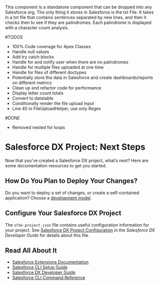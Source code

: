 This component is a standalone component that can be dropped into any Salesforce org.  The only thing it stores in Salesforce is the txt File.  It takes in a txt file that contains sentences separated by new lines, and then it checks then to see if they are palindromes.  Each palindrome is displayed with a character count analysis.

#TODOS
- 100% Code coverage for Apex Classes
- Handle null values
- Add try catch blocks
- Handle for and notify user when there are no palindromes
- Handle for multiple files uploaded at one time
- Handle for files of different doctypes
- Potentially store the data in Salesforce and create dashboards/reports on different metrics
- Clean up and refactor code for performance
- Display letter count totals
- Convert to datatable
- Conditionally render the file upload input
- Line 40 in FileUploadHelper, use only Regex


#DONE
- Removed nested for loops


# Salesforce DX Project: Next Steps

Now that you’ve created a Salesforce DX project, what’s next? Here are some documentation resources to get you started.

## How Do You Plan to Deploy Your Changes?

Do you want to deploy a set of changes, or create a self-contained application? Choose a [development model](https://developer.salesforce.com/tools/vscode/en/user-guide/development-models).

## Configure Your Salesforce DX Project

The `sfdx-project.json` file contains useful configuration information for your project. See [Salesforce DX Project Configuration](https://developer.salesforce.com/docs/atlas.en-us.sfdx_dev.meta/sfdx_dev/sfdx_dev_ws_config.htm) in the _Salesforce DX Developer Guide_ for details about this file.

## Read All About It

- [Salesforce Extensions Documentation](https://developer.salesforce.com/tools/vscode/)
- [Salesforce CLI Setup Guide](https://developer.salesforce.com/docs/atlas.en-us.sfdx_setup.meta/sfdx_setup/sfdx_setup_intro.htm)
- [Salesforce DX Developer Guide](https://developer.salesforce.com/docs/atlas.en-us.sfdx_dev.meta/sfdx_dev/sfdx_dev_intro.htm)
- [Salesforce CLI Command Reference](https://developer.salesforce.com/docs/atlas.en-us.sfdx_cli_reference.meta/sfdx_cli_reference/cli_reference.htm)

